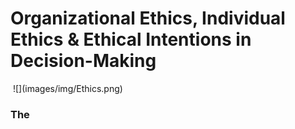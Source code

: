 # Organizational Ethics, Individual Ethics & Ethical Intentions in Decision-Making

<img scr="images/img/Ethics.png">
![](images/img/Ethics.png)

### The

